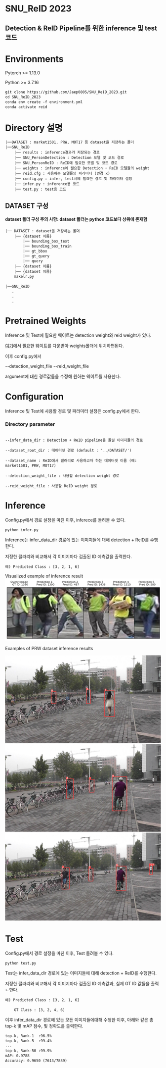 # SNU_ReID 2023
## Detection & ReID Pipeline를 위한 inference 및 test 코드


# Environments
Pytorch >= 1.13.0

Python >= 3.7.16

```
git clone https://github.com/Jaep0805/SNU_ReID_2023.git
cd SNU_ReID_2023
conda env create -f environment.yml
conda activate reid
```


# Directory 설명

```
|──DATASET : market1501, PRW, MOT17 등 dataset을 저장하는 폴더
|──SNU_ReID
    |── results : inference결과가 저장되는 경로
    |── SNU_PersonDetection : Detection 모델 및 코드 경로
    |── SNU_PersonReID : ReID에 필요한 모델 및 코드 경로
    |── weights : inference에 필요한 Detection + ReID 모델들의 weight
    |── reid.cfg : 사용하는 모델들의 파라미터 (변경 x)
    |── config.py : infer, test시에 필요한 경로 및 파라미터 설정 
    |── infer.py : inference용 코드
    |── test.py : test용 코드

```

## DATASET 구성

#### dataset 폴더 구성 주의 사항: dataset 폴더는 python 코드보다 상위에 존재함

```
|── DATASET : dataset을 저장하는 폴더
    |── {dataset 이름}
        |── bounding_box_test
        |── bounding_box_train
        |── gt_bbox
        |── gt_query
        |── query
    |── {dataset 이름}
    |── {dataset 이름}
    makelr.py

|──SNU_ReID
   .
   .
   .

```


# Pretrained Weights

Inference 및 Test에 필요한 웨이트는 detection weight와 reid weight가 있다.

[여기](https://drive.google.com/drive/folders/1mcQNyWaiSyd_PTtTooDABUVmuEIiXIb5?usp=sharing)에서 필요한 웨이트를 다운받아 weights폴더에 위치하면된다.

이후 config.py에서 

--detection_weight_file
--reid_weight_file

argument에 대한 경로값들을 수정해 원하는 웨이트를 사용한다.


# Configuration

Inference 및 Test에 사용할 경로 및 파라미터 설정은 config.py에서 한다.

### Directory parameter

```

--infer_data_dir : Detection + ReID pipeline을 돌릴 이미지들의 경로

--dataset_root_dir : 데이터셋 경로 (default : '../DATASET/')

--dataset_name : ReID에서 갤러리로 사용하고자 하는 데이터셋 이름 (예: market1501, PRW, MOT17)

--detection_weight_file : 사용할 detection weight 경로

--reid_weight_file : 사용할 ReID weight 경로

```

# Inference

Config.py에서 경로 설정을 마친 이후, inferece를 돌려볼 수 있다.

```
python infer.py
```

Inference는 infer_data_dir 경로에 있는 이미지들에 대해 detection + ReID를 수행한다.

지정한 갤러리와 비교해서 각 이미지마다 검출된 ID 예측값을 출력한다.

```
예) Predicted Class : [3, 2, 1, 6]
```

Visualized example of inference result
![alt text](https://github.com/Jaep0805/SNU_ReID_2023/blob/master/img/tmpC9DA.png)


Examples of PRW dataset inference results

![Alt text](img/c1s1_001051.jpg?raw=true "Example frame1")
![Alt text](img/c1s1_001351.jpg?raw=true "Example frame2")
![Alt text](img/c1s1_001376.jpg?raw=true "Example frame3")

# Test

Config.py에서 경로 설정을 마친 이후, Test 돌려볼 수 있다.

```
python test.py
```

Test는 infer_data_dir 경로에 있는 이미지들에 대해 detection + ReID를 수행한다.

지정한 갤러리와 비교해서 각 이미지마다 검출된 ID 예측값과, 실제 GT ID 값들을 출력ㄴ한다.

```
예) Predicted Class : [3, 2, 1, 6]

    GT Class : [3, 2, 4, 6]
```

이후 infer_data_dir 경로에 있는 모든 이미지들에대해 수행한 이후,
아래와 같은 총 top-k 및 mAP 점수, 및 정확도를 출력한다.

```
top-k, Rank-1  :96.5%
top-k, Rank-5  :99.4%
...
top-k, Rank-50 :99.9%
mAP: 0.9788
Accuracy: 0.9650 (7613/7889)
```





